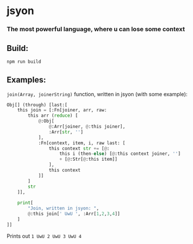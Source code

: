 # jsyon

### The most powerful language, where u can lose some context

## Build:
```bash
npm run build
```

## Examples:
`join(Array, joinerString)` function, written in jsyon (with some example):

```python
Obj[] (through) [last:[
    this join = [:Fn[joiner, arr, raw:
        this arr (reduce) [
            @:Obj[
                @:Arr[joiner, @:this joiner],
                :Arr[str, '']
            ],
            :Fn[context, item, i, raw last: [
                this context str += [@:
                    this i (then-else) [@:this context joiner, '']
                    + [@:Str[@:this item]]
                ],
                this context
            ]]
        ]
        str
    ]],
    
    print[
        "Join, written in jsyon: ",
        @:this join[' UwU ', :Arr[1,2,3,4]]
    ]
]]
```
Prints out `1 UwU 2 UwU 3 UwU 4`
